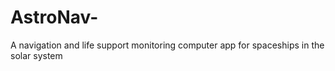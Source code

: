 # AstroNav-
A navigation and life support monitoring computer app for spaceships in the solar system 
